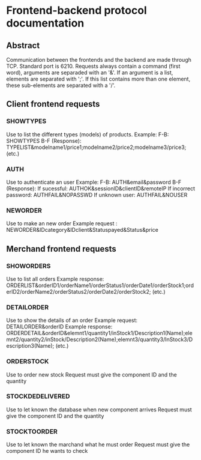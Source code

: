 # Frontend-backend protocol documentation
## Abstract
Communication between the frontends and the backend are made through TCP. Standard port is 6210.
Requests always contain a command (first word), arguments are separaded with an '&'.
If an argument is a list, elements are separated with ';'. If this list contains more than one element, these sub-elements are separated with a '/'.
## Client frontend requests
### SHOWTYPES
Use to list the different types (models) of products.
Example:
  F-B: SHOWTYPES
  B-F (Response): TYPELIST&modelname1/price1;modelname2/price2;modelname3/price3; (etc.) 
### AUTH
Use to authenticate an user
Example:
  F-B: AUTH&email&password
  B-F (Response):
  If sucessful: AUTHOK&sessionID&clientID&remoteIP
  If incorrect password: AUTHFAIL&NOPASSWD
  If unknown user: AUTHFAIL&NOUSER
### NEWORDER
Use to make an new order 
Example request : NEWORDER&IDcategory&IDclient&Statuspayed&Status&price
## Merchand frontend requests
### SHOWORDERS
Use to list all orders
Example response: ORDERLIST&orderID1/orderName1/orderStatus1/orderDate1/orderStock1;orderID2/orderName2/orderStatus2/orderDate2/orderStock2; (etc.)
### DETAILORDER
Use to show the details of an order
Example request: DETAILORDER&orderID
Example response: ORDERDETAIL&orderID&elemnt1/quantity1/inStock1/Description1(Name);elemnt2/quantity2/inStock/Description2(Name);elemnt3/quantity3/InStock3/Description3(Name); (etc.)
### ORDERSTOCK
Use to order new stock
Request must give the component ID and the quantity 
### STOCKDEDELIVERED
Use to let known the database when new component arrives
Request must give the component ID and the quantity
### STOCKTOORDER
Use to let known the marchand what he must order
Request must give the component ID he wants to check
